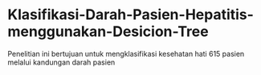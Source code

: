 # Klasifikasi-Darah-Pasien-Hepatitis-menggunakan-Desicion-Tree
Penelitian ini bertujuan untuk mengklasifikasi kesehatan hati  615 pasien melalui kandungan darah pasien 
